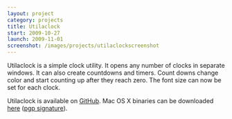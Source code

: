 ```yaml
---
layout: project
category: projects
title: Utilaclock
start: 2009-10-27
launch: 2009-11-01
screenshot: /images/projects/utilaclockscreenshot
---
```

Utilaclock is a simple clock utility. It opens any number of clocks in separate
windows. It can also create countdowns and timers. Count downs change color and
start counting up after they reach zero. The font size can now be set for each
clock.

Utilaclock is available on [GitHub](http://github.com/jesterpm/utilaclock).
Mac OS X binaries can be downloaded [here](/downloads/utilaclock.dmg)
([pgp signature](/downloads/utilaclock.dmg.asc)).
